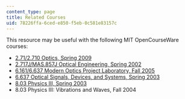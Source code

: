 ```yaml
---
content_type: page
title: Related Courses
uid: 78226ffa-6ced-e850-f5eb-0c581e83157c
---
```


This resource may be useful with the following MIT OpenCourseWare courses:

*   [2.71/2.710 Optics, Spring 2009](/courses/2-71-optics-spring-2009)
*   [2.717J/MAS.857J Optical Engineering, Spring 2002](/courses/2-717j-optical-engineering-spring-2002)
*   [6.161/6.637 Modern Optics Project Laboratory, Fall 2005](/courses/6-161-modern-optics-project-laboratory-fall-2005)
*   [6.637 Optical Signals, Devices, and Systems, Spring 2003](/courses/6-637-optical-signals-devices-and-systems-spring-2003)
*   [8.03 Physics III, Spring 2003](/courses/8-03-physics-iii-spring-2003)
*   8.03 Physics III: Vibrations and Waves, Fall 2004